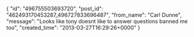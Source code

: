  {
   "id": "496755503693720",
   "post_id": "462493170453287_496727833696487",
   "from_name": "Carl Dunne",
   "message": "Looks like tony doesnt like to answer questions banned me too",
   "created_time": "2013-03-27T16:29:26+0000"
 }
